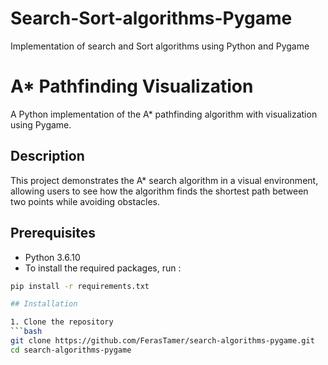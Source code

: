 # Search-Sort-algorithms-Pygame
Implementation of search and Sort algorithms using Python and Pygame
# A* Pathfinding Visualization

A Python implementation of the A* pathfinding algorithm with visualization using Pygame.

## Description

This project demonstrates the A* search algorithm in a visual environment, allowing users to see how the algorithm finds the shortest path between two points while avoiding obstacles.

## Prerequisites

- Python 3.6.10
- To install the required packages, run :
```bash  
pip install -r requirements.txt 

## Installation

1. Clone the repository
```bash
git clone https://github.com/FerasTamer/search-algorithms-pygame.git
cd search-algorithms-pygame

 
